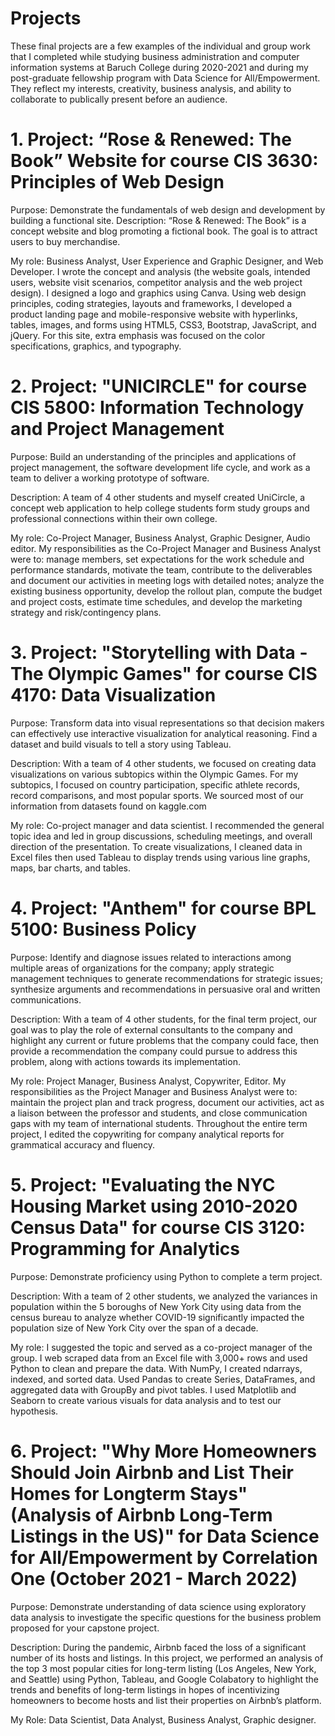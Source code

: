 # Projects
These final projects are a few examples of the individual and group work that I completed while studying business administration and computer information systems at Baruch College during 2020-2021 and during my post-graduate fellowship program with Data Science for All/Empowerment.
They reflect my interests, creativity, business analysis, and ability to collaborate to publically present before an audience.


# 1. Project: “Rose & Renewed: The Book” Website for course CIS 3630:  Principles of Web Design
Purpose:  Demonstrate the fundamentals of web design and development by building a functional site.
Description: “Rose & Renewed: The Book” is a concept website and blog promoting a fictional book. The goal is to attract users to buy merchandise.

My role:  Business Analyst, User Experience and Graphic Designer, and Web Developer. 
I wrote the concept and analysis (the website goals, intended users, website visit scenarios, competitor analysis and the web project design).
I designed a logo and graphics using Canva. Using web design principles, coding strategies, layouts and frameworks, I developed a product landing page and mobile-responsive website with hyperlinks, tables, images, and forms using HTML5, CSS3, Bootstrap, JavaScript, and jQuery.  For this site, extra emphasis was focused on the color specifications, graphics, and typography.

# 2.  Project: "UNICIRCLE" for course CIS 5800:  Information Technology and Project Management
Purpose:  Build an understanding of the principles and applications of project management, the software development life cycle, and work as a team to deliver a working prototype of software.

Description:  A team of 4 other students and myself created UniCircle, a concept web application to help college students form study groups and professional connections within their own college. 

My role:  Co-Project Manager, Business Analyst, Graphic Designer, Audio editor. My responsibilities as the Co-Project Manager and Business Analyst were to: manage members, set expectations for the work schedule and performance standards, motivate the team, contribute to the deliverables and document our activities in meeting logs with detailed notes; analyze the existing business opportunity, develop the rollout plan, compute the budget and project costs, estimate time schedules, and develop the marketing strategy and risk/contingency plans.

# 3.  Project: "Storytelling with Data - The Olympic Games" for course CIS 4170:  Data Visualization                       
Purpose:  Transform data into visual representations so that decision makers can effectively use interactive visualization for analytical reasoning. Find a dataset and build visuals to tell a story using Tableau. 

Description:  With a team of 4 other students, we focused on creating data visualizations on various subtopics within the Olympic Games. For my subtopics, I focused on country participation, specific athlete records, record comparisons, and most popular sports. We sourced most of our information from datasets found on kaggle.com

My role:  Co-project manager and data scientist. I recommended the general topic idea and led in group discussions, scheduling meetings, and overall direction of the presentation. To create visualizations, I cleaned data in Excel files then used Tableau to display trends using various line graphs, maps, bar charts, and tables.

# 4.  Project: "Anthem" for course BPL 5100:  Business Policy
Purpose: Identify and diagnose issues related to interactions among multiple areas of organizations for the company; apply strategic management techniques to generate recommendations for strategic issues; synthesize arguments and recommendations in persuasive oral and written communications.

Description:  With a team of 4 other students, for the final term project, our goal was to play the role of external consultants to the company and highlight any current or future problems that the company could face, then provide a recommendation the company could pursue to address this problem, along with actions towards its implementation.

My role: Project Manager, Business Analyst, Copywriter, Editor. My responsibilities as the Project Manager and Business Analyst were to: maintain the project plan and track progress, document our activities, act as a liaison between the professor and students, and close communication gaps with my team of international students. Throughout the entire term project, I edited the copywriting for company analytical reports for grammatical accuracy and fluency.

# 5. Project: "Evaluating the NYC Housing Market using 2010-2020 Census Data" for course CIS 3120:  Programming for Analytics            
Purpose:  Demonstrate proficiency using Python to complete a term project.

Description:  With a team of 2 other students, we analyzed the variances in population within the 5 boroughs of New York City using data from the census bureau to analyze whether COVID-19 significantly impacted the population size of New York City over the span of a decade.

My role:  I suggested the topic and served as a co-project manager of the group. I web scraped data from an Excel file with 3,000+ rows and used Python to clean and prepare the data. With NumPy, I created ndarrays, indexed, and sorted data. Used Pandas to create Series, DataFrames, and aggregated data with GroupBy and pivot tables. I used Matplotlib and Seaborn to create various visuals for data analysis and to test our hypothesis. 

# 6. Project: "Why More Homeowners Should Join Airbnb and List Their Homes for Longterm Stays" (Analysis of Airbnb Long-Term Listings in the US)" for Data Science for All/Empowerment by Correlation One (October 2021 - March 2022)
Purpose:  Demonstrate understanding of data science using exploratory data analysis to investigate the specific questions for the business problem proposed for your capstone project.

Description:  During the pandemic, Airbnb faced the loss of a significant number of its hosts and listings.  In this project, we performed an analysis of the top 3 most popular cities for long-term listing (Los Angeles, New York, and Seattle) using Python, Tableau, and Google Colabatory to highlight the trends and benefits of long-term listings in hopes of incentivizing homeowners to become hosts and list their properties on Airbnb’s platform.

My Role:  Data Scientist, Data Analyst, Business Analyst, Graphic designer.
